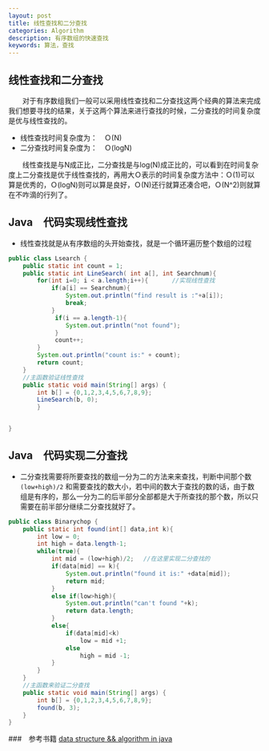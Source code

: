 ```yaml
---
layout: post
title: 线性查找和二分查找
categories: Algorithm
description: 有序数组的快速查找
keywords: 算法，查找
---
```


## 线性查找和二分查找 

　　对于有序数组我们一般可以采用线性查找和二分查找这两个经典的算法来完成我们想要寻找的结果，关于这两个算法来进行查找的时候，二分查找的时间复杂度是优与线性查找的。

* 线性查找时间复杂度为：　Ｏ(N)
* 二分查找时间复杂度为：　Ｏ(logN)

　　线性查找是与N成正比，二分查找是与log(N)成正比的，可以看到在时间复杂度上二分查找是优于线性查找的，再用大Ｏ表示的时间复杂度方法中：Ｏ(1)可以算是优秀的，Ｏ(logN)则可以算是良好，Ｏ(N)还行就算还凑合吧，Ｏ(N^2)则就算在不咋滴的行列了。

## Java　代码实现线性查找

* 线性查找就是从有序数组的头开始查找，就是一个循环遍历整个数组的过程

```java
public class Lsearch {
	public static int count = 1;
	public static int LineSearch( int a[], int Searchnum){
		for(int i=0; i < a.length;i++){　　　　//实现线性查找
			if(a[i] == Searchnum){
				System.out.println("find result is :"+a[i]);
			    break;
			}
			 if(i == a.length-1){
			    System.out.println("not found");
			 }
			 count++; 
		}
		System.out.println("count is:" + count);
		return count;
	}
	//主函数验证线性查找
	public static void main(String[] args) {
		int b[] = {0,1,2,3,4,5,6,7,8,9};
		LineSearch(b, 0);
		}


}
```

## Java　代码实现二分查找

* 二分查找需要将所要查找的数组一分为二的方法来来查找，判断中间那个数 `(low+high)/2` 和需要查找的数大小，若中间的数大于查找的数的话，由于数组是有序的，那么一分为二的后半部分全部都是大于所查找的那个数，所以只需要在前半部分继续二分查找就好了。


```java
public class Binarychop {
	public static int found(int[] data,int k){
		int low = 0;
		int high = data.length-1;
		while(true){
			int mid = (low+high)/2; 　//在这里实现二分查找的
			if(data[mid] == k){
				System.out.println("found it is:" +data[mid]);
				return mid;
			}
			else if(low>high){
				System.out.println("can't found "+k);
				return data.length;
			}
			else{
				if(data[mid]<k)
					low = mid +1;
				else
					high = mid -1;
			}
		}
	}
	//主函数来验证二分查找
	public static void main(String[] args) {
		int b[] = {0,1,2,3,4,5,6,7,8,9};
		found(b, 3);
	}
}
```

###　参考书籍
[data structure && algorithm in java](http://rineshpk.weebly.com/uploads/1/8/2/0/1820991/data_structures_and_algorithms_in_javatqw_darksiderg.pdf)
